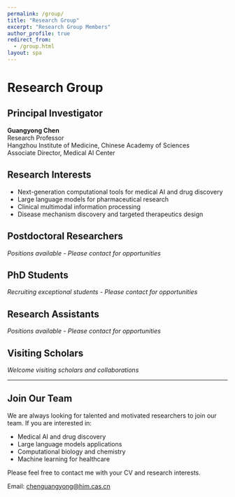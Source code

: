 ```yaml
---
permalink: /group/
title: "Research Group"
excerpt: "Research Group Members"
author_profile: true
redirect_from: 
  - /group.html
layout: spa
---
```


# Research Group

## Principal Investigator
**Guangyong Chen**  
Research Professor  
Hangzhou Institute of Medicine, Chinese Academy of Sciences  
Associate Director, Medical AI Center

## Research Interests
- Next-generation computational tools for medical AI and drug discovery
- Large language models for pharmaceutical research
- Clinical multimodal information processing
- Disease mechanism discovery and targeted therapeutics design

## Postdoctoral Researchers
*Positions available - Please contact for opportunities*

## PhD Students
*Recruiting exceptional students - Please contact for opportunities*

## Research Assistants
*Positions available - Please contact for opportunities*

## Visiting Scholars
*Welcome visiting scholars and collaborations*

---

## Join Our Team
We are always looking for talented and motivated researchers to join our team. If you are interested in:
- Medical AI and drug discovery
- Large language models applications
- Computational biology and chemistry
- Machine learning for healthcare

Please feel free to contact me with your CV and research interests.

Email: chenguangyong@him.cas.cn